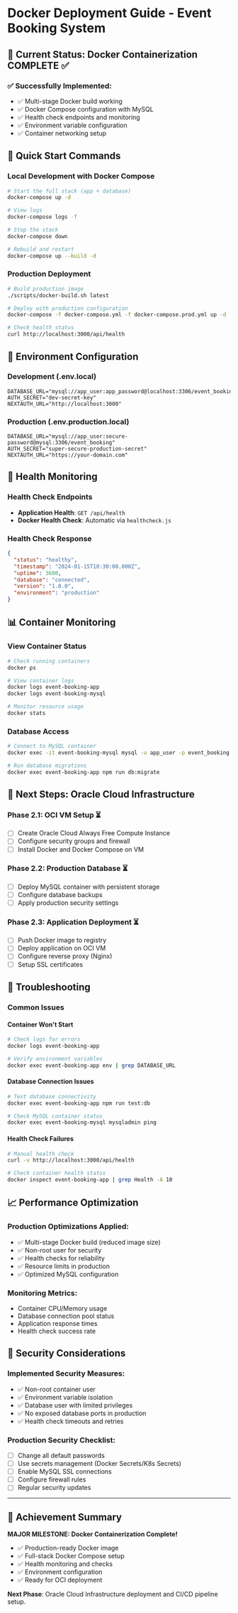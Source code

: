 # Docker Deployment Guide - Event Booking System

## 🎯 Current Status: Docker Containerization COMPLETE ✅

### ✅ Successfully Implemented:
- ✅ Multi-stage Docker build working
- ✅ Docker Compose configuration with MySQL
- ✅ Health check endpoints and monitoring
- ✅ Environment variable configuration
- ✅ Container networking setup

## 🚀 Quick Start Commands

### Local Development with Docker Compose
```bash
# Start the full stack (app + database)
docker-compose up -d

# View logs
docker-compose logs -f

# Stop the stack
docker-compose down

# Rebuild and restart
docker-compose up --build -d
```

### Production Deployment
```bash
# Build production image
./scripts/docker-build.sh latest

# Deploy with production configuration
docker-compose -f docker-compose.yml -f docker-compose.prod.yml up -d

# Check health status
curl http://localhost:3000/api/health
```

## 🔧 Environment Configuration

### Development (.env.local)
```env
DATABASE_URL="mysql://app_user:app_password@localhost:3306/event_booking"
AUTH_SECRET="dev-secret-key"
NEXTAUTH_URL="http://localhost:3000"
```

### Production (.env.production.local)
```env
DATABASE_URL="mysql://app_user:secure-password@mysql:3306/event_booking"
AUTH_SECRET="super-secure-production-secret"
NEXTAUTH_URL="https://your-domain.com"
```

## 🏥 Health Monitoring

### Health Check Endpoints
- **Application Health**: `GET /api/health`
- **Docker Health Check**: Automatic via `healthcheck.js`

### Health Check Response
```json
{
  "status": "healthy",
  "timestamp": "2024-01-15T10:30:00.000Z",
  "uptime": 3600,
  "database": "connected",
  "version": "1.0.0",
  "environment": "production"
}
```

## 📊 Container Monitoring

### View Container Status
```bash
# Check running containers
docker ps

# View container logs
docker logs event-booking-app
docker logs event-booking-mysql

# Monitor resource usage
docker stats
```

### Database Access
```bash
# Connect to MySQL container
docker exec -it event-booking-mysql mysql -u app_user -p event_booking

# Run database migrations
docker exec event-booking-app npm run db:migrate
```

## 🔄 Next Steps: Oracle Cloud Infrastructure

### Phase 2.1: OCI VM Setup ⏳
- [ ] Create Oracle Cloud Always Free Compute Instance
- [ ] Configure security groups and firewall
- [ ] Install Docker and Docker Compose on VM

### Phase 2.2: Production Database ⏳
- [ ] Deploy MySQL container with persistent storage
- [ ] Configure database backups
- [ ] Apply production security settings

### Phase 2.3: Application Deployment ⏳
- [ ] Push Docker image to registry
- [ ] Deploy application on OCI VM
- [ ] Configure reverse proxy (Nginx)
- [ ] Setup SSL certificates

## 🐛 Troubleshooting

### Common Issues

#### Container Won't Start
```bash
# Check logs for errors
docker logs event-booking-app

# Verify environment variables
docker exec event-booking-app env | grep DATABASE_URL
```

#### Database Connection Issues
```bash
# Test database connectivity
docker exec event-booking-app npm run test:db

# Check MySQL container status
docker exec event-booking-mysql mysqladmin ping
```

#### Health Check Failures
```bash
# Manual health check
curl -v http://localhost:3000/api/health

# Check container health status
docker inspect event-booking-app | grep Health -A 10
```

## 📈 Performance Optimization

### Production Optimizations Applied:
- ✅ Multi-stage Docker build (reduced image size)
- ✅ Non-root user for security
- ✅ Health checks for reliability
- ✅ Resource limits in production
- ✅ Optimized MySQL configuration

### Monitoring Metrics:
- Container CPU/Memory usage
- Database connection pool status
- Application response times
- Health check success rate

## 🔐 Security Considerations

### Implemented Security Measures:
- ✅ Non-root container user
- ✅ Environment variable isolation
- ✅ Database user with limited privileges
- ✅ No exposed database ports in production
- ✅ Health check timeouts and retries

### Production Security Checklist:
- [ ] Change all default passwords
- [ ] Use secrets management (Docker Secrets/K8s Secrets)
- [ ] Enable MySQL SSL connections
- [ ] Configure firewall rules
- [ ] Regular security updates

---

## 🎉 Achievement Summary

**MAJOR MILESTONE: Docker Containerization Complete!**
- ✅ Production-ready Docker image
- ✅ Full-stack Docker Compose setup
- ✅ Health monitoring and checks
- ✅ Environment configuration
- ✅ Ready for OCI deployment

**Next Phase**: Oracle Cloud Infrastructure deployment and CI/CD pipeline setup.
